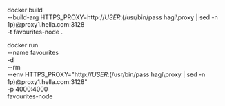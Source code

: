 docker build \
    --build-arg HTTPS_PROXY=http://$USER:$(/usr/bin/pass hagl\proxy | sed -n 1p)@proxy1.hella.com:3128 \
    -t favourites-node .

docker run \
    --name favourites \
    -d \
    --rm \
    --env HTTPS_PROXY="http://$USER:$(/usr/bin/pass hagl\proxy | sed -n 1p)@proxy1.hella.com:3128" \
    -p 4000:4000  \
    favourites-node

